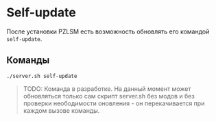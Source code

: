 # Self-update
После установки PZLSM есть возможность обновлять его командой `self-update`.

## Команды

    ./server.sh self-update

> TODO: Команда в разработке. На данный момент может обновляться только сам скрипт server.sh без модов и без проверки неободимости оновления - он перекачивается при каждом вызове команды.
